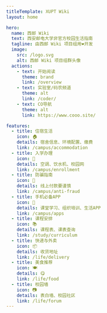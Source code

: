 ```yaml
---
titleTemplate: XUPT Wiki
layout: home

hero:
  name: 西邮 Wiki
  text: 西安邮电大学非官方校园生活指南
  tagline: 由西邮 Wiki 项目组用❤开发
  image:
    src: /logo.svg
    alt: 西邮 Wiki 项目组群头像
  actions:
    - text: 开始阅读
      theme: brand
      link: /overview
    - text: 实验室/码农频道
      theme: alt
      link: /coder/
    - text: CO导航
      theme: alt
      link: https://www.cooo.site/

features:
  - title: 住宿生活
    icon: 🏠
    details: 宿舍信息、环境配置、缴费
    link: /campus/accommodation
  - title: 入学办理
    icon: 📝
    details: 空调、饮水机、校园网
    link: /campus/enrollment
  - title: 防骗指南
    icon: 🚨
    details: 线上付款要谨慎
    link: /campus/anti-fraud
  - title: 手机必备APP
    icon: 📱
    details: 课堂学习、组织培训、生活APP
    link: /campus/apps
  - title: 课程安排
    icon: 📚
    details: 课程表、课表查询
    link: /study/curriculum
  - title: 快递与外卖
    icon: 📦
    details: 收货地址
    link: /life/delivery
  - title: 美食推荐
    icon: 🍽️
    details: 😋
    link: /life/food
  - title: 校园墙
    icon: 📷
    details: 表白墙、校园社区
    link: /life/forum
---
```

